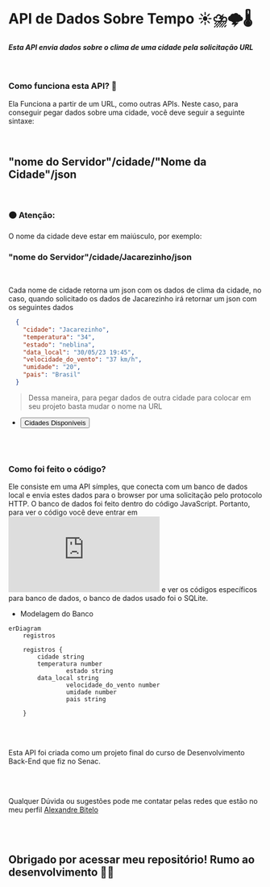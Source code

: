 # API de Dados Sobre Tempo ☀️⛈️🌩🌡️
  <h4><i>Esta API envia dados sobre o clima de uma cidade pela solicitação URL</i></h4> 
  <br>


### Como funciona esta API? 🤔
  Ela Funciona a partir de um URL, como outras APIs. Neste caso, para conseguir pegar dados sobre uma cidade, você deve seguir a seguinte sintaxe:

<br>

  
## "nome do Servidor"/cidade/"Nome da Cidade"/json
<br>


### 🟠 Atenção:

O nome da cidade deve estar em maiúsculo, por exemplo:

### "nome do Servidor"/cidade/Jacarezinho/json
<br>

  Cada nome de cidade retorna um json com os dados de clima da cidade, no caso, quando solicitado os dados de Jacarezinho irá retornar um json com os seguintes dados
```json
  {
    "cidade": "Jacarezinho",
    "temperatura": "34",
    "estado": "neblina",
    "data_local": "30/05/23 19:45",
    "velocidade_do_vento": "37 km/h",
    "umidade": "20",
    "pais": "Brasil"
  }

```

> Dessa maneira, para pegar dados de outra cidade para colocar em seu projeto basta mudar o nome na URL

* <a href='https://github.com/AlexandreBitelo/Projeto-Tempo/blob/main/dadosDoBanco.js'><button>Cidades Disponíveis</button></a>

<br>
<br>

### Como foi feito o código?
Ele consiste em uma API símples, que conecta com um banco de dados local e envia estes dados para o browser por uma solicitação pelo protocolo HTTP.
O banco de dados foi feito dentro do código JavaScript. Portanto, para ver o código você deve entrar em ![index.js](https://github.com/AlexandreBitelo/Projeto-Tempo/blob/main/index.js) e ver os códigos específicos para banco de dados, o banco de dados usado foi o SQLite.

* Modelagem do Banco
```mermaid
erDiagram
    registros 

    registros {
        cidade string
        temperatura number
				estado string
        data_local string
				velocidade_do_vento number
				umidade number
				pais string 

    }
```

<br>
<br>

Esta API foi criada como um projeto final do curso de Desenvolvimento Back-End que fiz no Senac.


<br>
<br>

Qualquer Dúvida ou sugestões pode me contatar pelas redes que estão no meu perfil [Alexandre Bitelo](https://github.com/AlexandreBitelo)

<br>
<br>

## Obrigado por acessar meu repositório! Rumo ao desenvolvimento 👨‍💻




